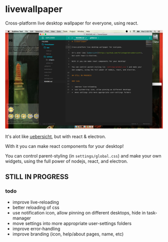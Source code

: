# livewallpaper

Cross-platform live desktop wallpaper for everyone, using react.

![screenshot](screen.png)

It's alot like [uebersicht](https://github.com/felixhageloh/uebersicht), but with react & electron.

With it you can make react components for your desktop!

You can control parent-styling (in `settings/global.css`) and make your own widgets, using the full power of nodejs, react, and electron.

## STILL IN PROGRESS

### todo

*  improve live-reloading
*  better reloading of css
*  use notification icon, allow pinning on different desktops, hide in task-manager
*  move settings into more appropriate user-settings folders
*  improve error-handling
*  improve branding (icon, help/about pages, name, etc)